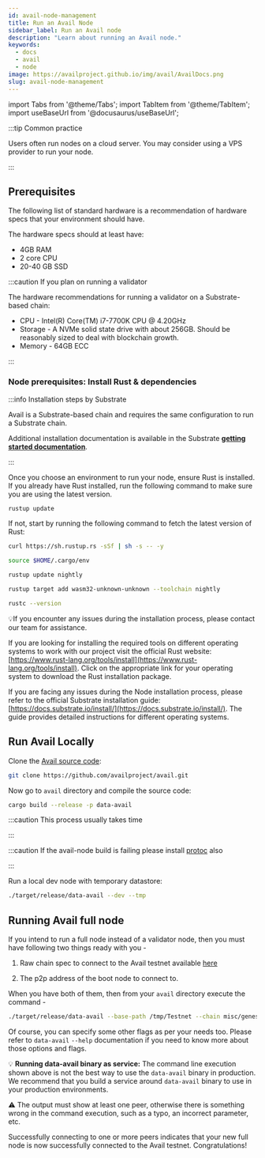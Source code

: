 ```yaml
---
id: avail-node-management
title: Run an Avail Node
sidebar_label: Run an Avail node
description: "Learn about running an Avail node."
keywords:
  - docs
  - avail
  - node
image: https://availproject.github.io/img/avail/AvailDocs.png
slug: avail-node-management
---
```

import Tabs from '@theme/Tabs';
import TabItem from '@theme/TabItem';
import useBaseUrl from '@docusaurus/useBaseUrl';

:::tip Common practice

Users often run nodes on a cloud server. You may consider using a VPS provider to run your node.

:::

## Prerequisites

The following list of standard hardware is a recommendation of hardware specs that your environment should
have.

The hardware specs should at least have:

* 4GB RAM
* 2 core CPU
* 20-40 GB SSD

:::caution If you plan on running a validator

The hardware recommendations for running a validator on a Substrate-based chain:

* CPU - Intel(R) Core(TM) i7-7700K CPU @ 4.20GHz
* Storage - A NVMe solid state drive with about 256GB. Should be reasonably sized to deal with
  blockchain growth.
* Memory - 64GB ECC

:::

### Node prerequisites: Install Rust & dependencies

:::info Installation steps by Substrate

Avail is a Substrate-based chain and requires the same configuration to run a Substrate chain.

Additional installation documentation is available in the Substrate
**[getting started documentation](https://docs.substrate.io/v3/getting-started/installation/)**.

:::

Once you choose an environment to run your node, ensure Rust is installed.
If you already have Rust installed, run the following command to make sure you are using the latest version.

```sh
rustup update
```

If not, start by running the following command to fetch the latest version of Rust:

```sh
curl https://sh.rustup.rs -sSf | sh -s -- -y

source $HOME/.cargo/env

rustup update nightly

rustup target add wasm32-unknown-unknown --toolchain nightly

rustc --version
```
💡If you encounter any issues during the installation process, please contact our team for assistance.

If you are looking for installing the required tools on different operating systems to work with our project visit the official Rust website: [https://www.rust-lang.org/tools/install](https://www.rust-lang.org/tools/install).
Click on the appropriate link for your operating system to download the Rust installation package.

If you are facing any issues during the Node installation process, please refer to the official Substrate installation guide: [https://docs.substrate.io/install/](https://docs.substrate.io/install/). The guide provides detailed instructions for different operating systems.


## Run Avail Locally

Clone the [Avail source code](https://github.com/availproject/avail.git):

```sh
git clone https://github.com/availproject/avail.git
```

Now go to `avail` directory and compile the source code:

```sh
cargo build --release -p data-avail
```

:::caution This process usually takes time

:::

:::caution If the avail-node build is failing please install [protoc](https://grpc.io/docs/protoc-installation/) also

:::


Run a local dev node with temporary datastore:

```sh
./target/release/data-avail --dev --tmp
```

## Running Avail full node

If you intend to run a full node instead of a validator node, then you must have following two things ready with you -

1) Raw chain spec to connect to the Avail testnet available [here](http://testnet.avail.tools/chainspec.raw.json) 

2) The p2p address of the boot node to connect to.  

When you have both of them, then from your `avail` directory execute the command -

```bash
./target/release/data-avail --base-path /tmp/Testnet --chain misc/genesis/avail-testnet-raw-chain-spec.json --port 30333 --bootnodes /ip4/32.xxx.yyy.21/tcp/30333/p2p/12D3KoxxxxxxxxxxxxxxxxxxxxxxxxxxxxxxxxxxxxxxYwLNRAnW*
``` 

Of course, you can specify some other flags as per your needs too. Please refer to `data-avail` `--help` documentation if you need to know more about those options and flags.


💡  **Running data-avail binary as service:** The command line execution shown above is not the best way to use the `data-avail` binary in production. We recommend that you build a service around `data-avail` binary to use in your production environments. 


⚠️ The output must show at least one peer, otherwise there is something wrong in the command execution, such as a typo, an incorrect parameter, etc. 

Successfully connecting to one or more peers indicates that your new full node is now successfully connected to the Avail testnet. Congratulations!

